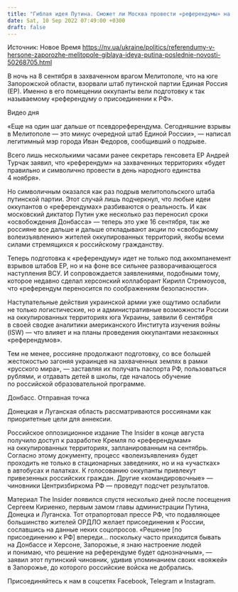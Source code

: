 ```yaml
---
title: "Гиблая идея Путина. Сможет ли Москва провести «референдумы» на оккупированных территориях"
date: Sat, 10 Sep 2022 07:49:00 +0300
draft: false
---
```

Источник: Новое Время https://nv.ua/ukraine/politics/referendumy-v-hersone-zaporozhe-melitopole-giblaya-ideya-putina-poslednie-novosti-50268705.html


В ночь на 8 сентября в захваченном врагом Мелитополе, что на юге Запорожской области, взорвали штаб путинской партии Единая Россия (ЕР). Именно в его помещении оккупанты вели подготовку к так называемому «референдуму о присоединении к РФ».

 Видео дня   

«Еще на один шаг дальше от псевдореферендума. Сегодняшние взрывы в Мелитополе — это минус очередной штаб Единой России», — написал легитимный мэр города Иван Федоров, сообщивший о подрыве.

Всего лишь несколькими часами ранее секретарь генсовета ЕР Андрей Турчак заявил, что «референдум» на захваченных территориях «будет правильно и символично провести в день народного единства 4 ноября».

Но символичным оказался как раз подрыв мелитопольского штаба путинской партии. Этот случай лишь подчеркнул, что любые идеи оккупантов о «референдумах» разбиваются о реальность. И как московский диктатор Путин уже несколько раз переносил сроки «освобождения Донбасса» — теперь это уже 16 сентября, так же россияне все дальше и дальше откладывают акции по «свободному волеизъявлению» жителей оккупированных территорий, якобы всеми силами стремящихся к российскому гражданству.

Теперь подготовка к «референдуму» идет не только под аккомпанемент взрывов штабов ЕР, но и на фоне все сильнее разворачивающегося наступления ВСУ. И сопровождается заявлениями, подобными тому, которое недавно сделал херсонский коллаборант Кирилл Стремоусов, что «референдум переносится по соображениям безопасности».

Наступательные действия украинской армии уже ощутимо ослабили не только логистические, но и административные возможности России на оккупированных территориях юга Украины, заявили 6 сентября в своей сводке аналитики американского Института изучения войны (ISW) — что влияет и на планы проведения оккупантами незаконных «референдумов».

Тем не менее, россияне продолжают подготовку, со все большей жестокостью загоняя украинцев на захваченных землях в рамки «русского мира», — заставляя их получать паспорта РФ, пользоваться рублями, и отдавать детей в школы, где началось обучение по российской образовательной программе. 

Донбасс. Отправная точка 

Донецкая и Луганская область рассматриваются россиянами как приоритетные цели для аннексии.

Российское оппозиционное издание The Insider в конце августа получило доступ к разработке Кремля по «референдумам» на оккупированных территориях, запланированным на сентябрь. Согласно этому документу, процесс «волеизъявления» будет проходить не только в стационарных заведениях, но и на «участках» в автобусах и палатках. К голосованию оккупанты привлекут привезенных российских граждан. Другие «командировочные» — чиновники Центризбиркома РФ — проведут подсчет результатов.

Материал The Insider появился спустя несколько дней после посещения Сергеем Кириенко, первым замом главы администрации Путина, Донецка и Луганска. Тот отрапортовал прессе РФ, что подавляющее большинство жителей ОРДЛО желает присоединения к России, сославшись на данные неких соцопросов. «Решение [по присоединению к РФ] впереди… поскольку часто приходится бывать на Донбассе и Херсоне, Запорожье, я знаю настроение людей и понимаю, что решение на референдуме будет однозначным», — заявил этот путинский чиновник, удивив упоминанием своих «вояжей» в Запорожье, до которого российские войска не добрались.

Присоединяйтесь к нам в соцсетях Facebook, Telegram и Instagram.
